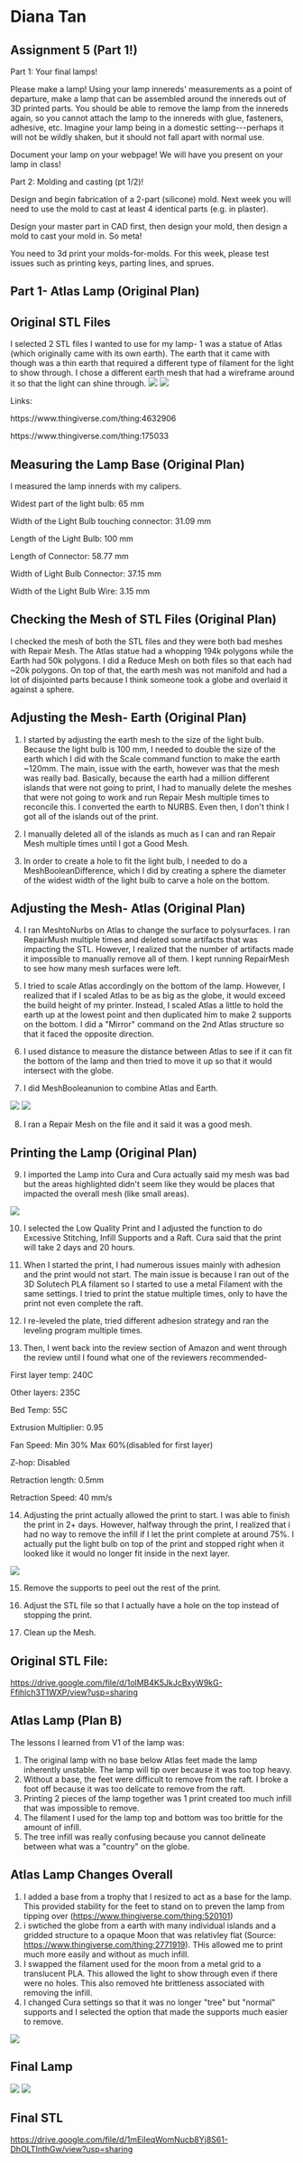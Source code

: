 # Diana Tan

## Assignment 5 (Part 1!)
Part 1: Your final lamps!

Please make a lamp! Using your lamp innereds' measurements as a point of departure, make a lamp that can be assembled around the innereds out of 3D printed parts. You should be able to remove the lamp from the innereds again, so you cannot attach the lamp to the innereds with glue, fasteners, adhesive, etc.  Imagine your lamp being in a domestic setting---perhaps it will not be wildly shaken, but it should not fall apart with normal use. 

Document your lamp on your webpage! We will have you present on your lamp in class!

Part 2: Molding and casting (pt 1/2)!

Design and begin fabrication of a 2-part (silicone) mold.   Next week you will need to use the mold to cast at least 4 identical parts (e.g. in plaster).

Design your master part in CAD first, then design your mold, then design a mold to cast your mold in. So meta!

You need to 3d print your molds-for-molds. For this week, please test issues such as printing keys, parting lines, and sprues. 
## Part 1- Atlas Lamp (Original Plan)

## Original STL Files 
I selected 2 STL files I wanted to use for my lamp- 1 was a statue of Atlas (which originally came with its own earth). The earth that it came with though was a thin earth that required a different type of filament for the light to show through. I chose a different earth mesh that had a wireframe around it so that the light can shine through. 
<img src="https://github.com/autarky-hash/autarky-hash.github.io/blob/main/atlasearth.png" height=px> 
<img src="https://github.com/autarky-hash/autarky-hash.github.io/blob/main/wiredearth.png" height=px> 

Links:
<html> https://www.thingiverse.com/thing:4632906<p>
https://www.thingiverse.com/thing:175033<p></html>

## Measuring the Lamp Base (Original Plan)

I measured the lamp innerds with my calipers. 

Widest part of the light bulb: 65 mm

Width of the Light Bulb touching connector: 31.09 mm

Length of the Light Bulb: 100 mm

Length of Connector: 58.77 mm

Width of Light Bulb Connector: 37.15 mm

Width of the Light Bulb Wire: 3.15 mm

## Checking the Mesh of STL Files (Original Plan)
I checked the mesh of both the STL files and they were both bad meshes with Repair Mesh. The Atlas statue had a whopping 194k polygons while the Earth had 50k polygons. I did a Reduce Mesh on both files so that each had ~20k polygons. On top of that, the earth mesh was not manifold and had a lot of disjointed parts because I think someone took a globe and overlaid it against a sphere. 

## Adjusting the Mesh- Earth (Original Plan)

1. I started by adjusting the earth mesh to the size of the light bulb. Because the light bulb is 100 mm, I needed to double the size of the earth which I did with the Scale command function to make the earth ~120mm. The main, issue with the earth, however was that the mesh was really bad. Basically, because the earth had a million different islands that were not going to print, I had to manually delete the meshes that were not going to work and run Repair Mesh multiple times to reconcile this. I converted the earth to NURBS. Even then, I don't think I got all of the islands out of the print.

2. I manually deleted all of the islands as much as I can and ran Repair Mesh multiple times until I got a Good Mesh. 

3. In order to create a hole to fit the light bulb, I needed to do a MeshBooleanDifference, which I did by creating a sphere the diameter of the widest width of the light bulb to carve a hole on the bottom. 

## Adjusting the Mesh- Atlas (Original Plan)

4. I ran MeshtoNurbs on Atlas to change the surface to polysurfaces. I ran RepairMush multiple times and deleted some artifacts that was impacting the STL. However, I realized that the number of artifacts made it impossible to manually remove all of them. I kept running RepairMesh to see how many mesh surfaces were left.

5. I tried to scale Atlas accordingly on the bottom of the lamp. However, I realized that if I scaled Atlas to be as big as the globe, it would exceed the build height of my printer. Instead, I scaled Atlas a little to hold the earth up at the lowest point and then duplicated him to make 2 supports on the bottom. I did a "Mirror" command on the 2nd Atlas structure so that it faced the opposite direction.

6. I used distance to measure the distance between Atlas to see if it can fit the bottom of the lamp and then tried to move it up so that it would intersect with the globe.

7. I did MeshBooleanunion to combine Atlas and Earth.

<img src="https://github.com/autarky-hash/autarky-hash.github.io/blob/main/RhinoAtlaslamp.png" height=px> 
<img src="https://github.com/autarky-hash/autarky-hash.github.io/blob/main/RhinoAtlaslamp2.png" height=px> 

8. I ran a Repair Mesh on the file and it said it was a good mesh.

## Printing the Lamp (Original Plan)
9. I imported the Lamp into Cura and Cura actually said my mesh was bad but the areas highlighted didn't seem like they would be places that impacted the overall mesh (like small areas).
<img src="https://github.com/autarky-hash/autarky-hash.github.io/blob/main/AtlasCura.png" height=px> 

10. I selected the Low Quality Print and I adjusted the function to do Excessive Stitching, Infill Supports and a Raft. Cura said that the print will take 2 days and 20 hours.

11. When I started the print, I had numerous issues mainly with adhesion and the print would not start. The main issue is because I ran out of the 3D Solutech PLA filament so I started to use a metal Filament with the same settings. I tried to print the statue multiple times, only to have the print not even complete the raft. 

12. I re-leveled the plate, tried different adhesion strategy and ran the leveling program multiple times. 

13. Then, I went back into the review section of Amazon and went through the review until I found what one of the reviewers recommended- 

First layer temp: 240C

Other layers: 235C

Bed Temp: 55C

Extrusion Multiplier: 0.95

Fan Speed: Min 30% Max 60%(disabled for first layer)

Z-hop: Disabled

Retraction length: 0.5mm

Retraction Speed: 40 mm/s

14. Adjusting the print actually allowed the print to start. I was able to finish the print in 2+ days. However, halfway through the print, I realized that i had no way to remove the infill if I let the print complete at around 75%. I actually put the light bulb on top of the print and stopped right when it looked like it would no longer fit inside in the next layer.
<img src= "https://github.com/autarky-hash/autarky-hash.github.io/blob/main/64187462196__85854E45-56FA-4489-B122-79DF1E081D76.JPG" height=px>

15. Remove the supports to peel out the rest of the print.

16. Adjust the STL file so that I actually have a hole on the top instead of stopping the print.

17. Clean up the Mesh.

## Original STL File:

https://drive.google.com/file/d/1olMB4K5JkJcBxyW9kG-Ffihlch3T1WXP/view?usp=sharing

## Atlas Lamp (Plan B)
The lessons I learned from V1 of the lamp was:
1. The original lamp with no base below Atlas feet made the lamp inherently unstable. The lamp will tip over because it was too top heavy.
2. Without a base, the feet were difficult to remove from the raft. I broke a foot off because it was too delicate to remove from the raft.
3. Printing 2 pieces of the lamp together was 1 print created too much infill that was impossible to remove.
4. The filament I used for the lamp top and bottom was too brittle for the amount of infill. 
5. The tree infill was really confusing because you cannot delineate between what was a "country" on the globe.

## Atlas Lamp Changes Overall
1. I added a base from a trophy that I resized to act as a base for the lamp. This provided stability for the feet to stand on to preven the lamp from tipping over (https://www.thingiverse.com/thing:520101)
2. i swtiched the globe from a earth with many individual islands and a gridded structure to a opaque Moon that was relativley flat (Source: https://www.thingiverse.com/thing:2771919). THis allowed me to print much more easily and without as much infill.
3. I swapped the filament used for the moon from a metal grid to a translucent PLA. This allowed the light to show through even if there were no holes. This also removed hte brittleness associated with removing the infill.
4. I changed Cura settings so that it was no longer "tree" but "normal" supports and I selected the option that made the supports much easier to remove. 

<img src= "https://github.com/autarky-hash/autarky-hash.github.io/blob/main/AtlasCura-2.png" height= px>

## Final Lamp
<img src="https://github.com/autarky-hash/autarky-hash.github.io/blob/main/IMG_1125.JPG" height=px>
<img src="https://github.com/autarky-hash/autarky-hash.github.io/blob/main/IMG_1127.JPG" height=px>

## Final STL
https://drive.google.com/file/d/1mEiIeqWomNucb8Yj8S61-DhOLTInthGw/view?usp=sharing


